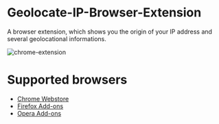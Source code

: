 Geolocate-IP-Browser-Extension
==============================

A browser extension, which shows you the origin of your IP address and several geolocational informations.

![chrome-extension](https://aykutcevik.com/blog/media/chrome-extension-screenshot.png)

Supported browsers
==============================
* [Chrome Webstore](https://chrome.google.com/webstore/detail/ip-geolocator/lfncinhjhjgebfnnblppmbmkgjgifhdf)
* [Firefox Add-ons](https://addons.mozilla.org/de/firefox/addon/ip-geolocator/)
* [Opera Add-ons](https://addons.opera.com/de/extensions/details/ip-address-geolocation/)
